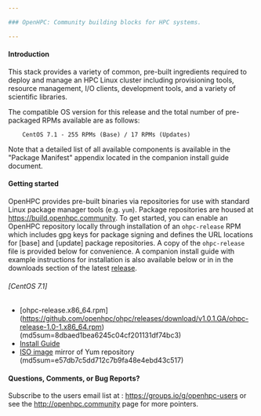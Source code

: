 ```yaml
---

### OpenHPC: Community building blocks for HPC systems.

---
```


#### Introduction

This stack provides a variety of common, pre-built ingredients
required to deploy and manage an HPC Linux cluster including
provisioning tools, resource management, I/O clients, development
tools, and a variety of scientific libraries.

The compatible OS version for this release and the total number of
pre-packaged RPMs available are as follows:

        CentOS 7.1 - 255 RPMs (Base) / 17 RPMs (Updates)

Note that a detailed list of all available components is available in
the "Package Manifest" appendix located in the companion install
guide document. 

#### Getting started

OpenHPC provides pre-built binaries via repositories for use with standard
Linux package manager tools (e.g. ```yum```). Package repositories are housed
at https://build.openhpc.community. To get started, you can enable an OpenHPC
repository locally through installation of an ```ohpc-release``` RPM which
includes gpg keys for package signing and defines the URL locations for [base]
and [update] package repositories. A copy of the ```ohpc-release``` file is
provided below for convenience. A companion install guide with example
instructions for installation is also available below or in in the downloads
section of the latest
[release](https://github.com/openhpc/ohpc/releases/tag/v1.0.1.GA).

###### [CentOS 7.1]
* [ohpc-release.x86_64.rpm] (https://github.com/openhpc/ohpc/releases/download/v1.0.1.GA/ohpc-release-1.0-1.x86_64.rpm) (md5sum=8dbaed1bea6245c04cf201131df74bc3)
* [Install Guide](https://github.com/openhpc/ohpc/releases/download/v1.0.1.GA/Install_guide-CentOS7.1-1.0.1.pdf)
* [ISO image](http://build.openhpc.community/OpenHPC:/1.0/CentOS_7.1/iso/OpenHPC-1.0-CentOS_7.1.iso) mirror of Yum repository (md5sum=e57db7c5dd712c7b9fa48e4ebd43c517)

#### Questions, Comments, or Bug Reports?

Subscribe to the users email list at : https://groups.io/g/openhpc-users or see
the http://openhpc.community page for more pointers.

